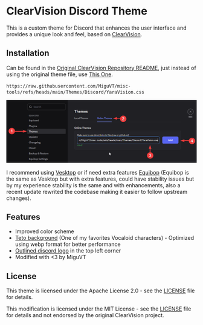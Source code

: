# ClearVision Discord Theme

This is a custom theme for Discord that enhances the user interface and provides a unique look and feel, based on [ClearVision](https://clearvision.gitlab.io/).

## Installation

Can be found in the [Original ClearVision Repository README](https://github.com/ClearVision/ClearVision-v7?tab=readme-ov-file#installing), just instead of using the original theme file, use [This One](./YaraVision.css).

```url
https://raw.githubusercontent.com/MiguVT/misc-tools/refs/heads/main/Themes/Discord/YaraVision.css
```

![Installation Guide](./README_ASSETS/installation.png)

I recommend using [Vesktop](https://github.com/Vencord/Vesktop) or if need extra features [Equibop](https://github.com/Equicord/Equibop) (Equibop is the same as Vesktop but with extra features, could have stability issues but by my experience stability is the same and with enhancements, also a recent update rewrited the codebase making it easier to follow upstream changes).

## Features

- Improved color scheme
- [Teto background](https://wallpapercave.com/wp/wp9555537.jpg) (One of my favorites Vocaloid characters) - Optimized using webp format for better performance
- [Outlined discord logo](https://www.svgrepo.com/svg/447163/discord-outline) in the top left corner
- Modified with <3 by MiguVT

## License

This theme is licensed under the Apache License 2.0 - see the [LICENSE](https://github.com/ClearVision/ClearVision-v7/blob/master/LICENSE) file for details.

This modification is licensed under the MIT License - see the [LICENSE](LICENSE) file for details and not endorsed by the original ClearVision project.
